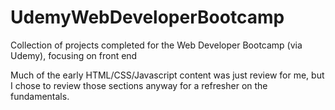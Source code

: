 # UdemyWebDeveloperBootcamp
Collection of projects completed for the Web Developer Bootcamp (via Udemy), focusing on front end

Much of the early HTML/CSS/Javascript content was just review for me, but I chose to review those sections anyway for a refresher on the fundamentals.
